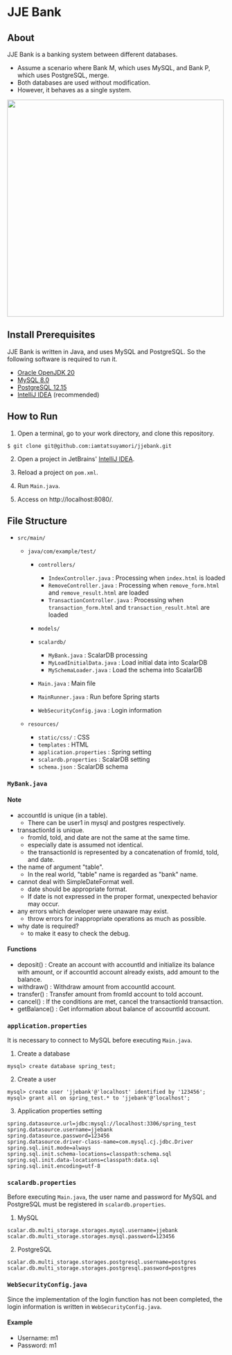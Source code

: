 # JJE Bank

## About
JJE Bank is a banking system between different databases.
- Assume a scenario where Bank M, which uses MySQL, and Bank P, which uses PostgreSQL, merge.
- Both databases are used without modification.
- However, it behaves as a single system.

[//]: # (![UseCase]&#40;https://github.com/iamtatsuyamori/jjebank/assets/26143847/7cfd52d5-41cd-46d0-b25b-c0e3e6d0c8cf&#41;)
<img src="https://github.com/iamtatsuyamori/jjebank/assets/26143847/7cfd52d5-41cd-46d0-b25b-c0e3e6d0c8cf" width="500px">

## Install Prerequisites
JJE Bank is written in Java, and uses MySQL and PostgreSQL. So the following software is required to run it.
- [Oracle OpenJDK 20](https://jdk.java.net/)
- [MySQL 8.0](https://www.mysql.com/)
- [PostgreSQL 12.15](https://www.postgresql.org/)
- [IntelliJ IDEA](https://www.jetbrains.com/ja-jp/idea/) (recommended)

## How to Run
1. Open a terminal, go to your work directory, and clone this repository.
```shell
$ git clone git@github.com:iamtatsuyamori/jjebank.git
```

2. Open a project in JetBrains' [IntelliJ IDEA](https://www.jetbrains.com/ja-jp/idea/).

3. Reload a project on ``pom.xml``.

4. Run ``Main.java``.

5. Access on http://localhost:8080/.

## File Structure
- ``src/main/``
    - ``java/com/example/test/``

        - ``controllers/``
            - ``IndexController.java`` : Processing when ``index.html`` is loaded
            - ``RemoveController.java`` : Processing when ``remove_form.html`` and ``remove_result.html`` are loaded
            - ``TransactionController.java`` : Processing when ``transaction_form.html`` and ``transaction_result.html`` are loaded

        - ``models/``

        - ``scalardb/``
            - ``MyBank.java`` : ScalarDB processing
            - ``MyLoadInitialData.java`` : Load initial data into ScalarDB
            - ``MySchemaLoader.java`` : Load the schema into ScalarDB

        - ``Main.java`` : Main file

        - ``MainRunner.java`` : Run before Spring starts

        - ``WebSecurityConfig.java`` : Login information

    - ``resources/``
        - ``static/css/`` : CSS
        - ``templates`` : HTML
        - ``application.properties`` : Spring setting
        - ``scalardb.properties`` : ScalarDB setting
        - ``schema.json`` : ScalarDB schema

### ``MyBank.java``
#### Note
- accountId is unique (in a table).
  - There can be user1 in mysql and postgres respectively.
- transactionId is unique.
  - fromId, toId, and date are not the same at the same time.
  - especially date is assumed not identical.
  - the transactionId is represented by a concatenation of fromId, toId, and date.
- the name of argument "table".
  - In the real world, "table" name is regarded as "bank" name.
- cannot deal with SimpleDateFormat well.
  - date should be appropriate format.
  - If date is not expressed in the proper format, unexpected behavior may occur.
- any errors which developer were unaware may exist.
  - throw errors for inappropriate operations as much as possible.
- why date is required?
  - to make it easy to check the debug.

#### Functions
- deposit() : Create an account with accountId and initialize its balance with amount, or if accountId account already exists, add amount to the balance.
- withdraw() : Withdraw amount from accountId account.
- transfer() : Transfer amount from fromId account to toId account.
- cancel() : If the conditions are met, cancel the transactionId transaction.
- getBalance() : Get information about balance of accountId account.

### ``application.properties``
It is necessary to connect to MySQL before executing ``Main.java``.

1. Create a database
```mysql
mysql> create database spring_test;
```
2. Create a user
```mysql
mysql> create user 'jjebank'@'localhost' identified by '123456';
mysql> grant all on spring_test.* to 'jjebank'@'localhost';
```
3. Application properties setting
```properties
spring.datasource.url=jdbc:mysql://localhost:3306/spring_test
spring.datasource.username=jjebank
spring.datasource.password=123456
spring.datasource.driver-class-name=com.mysql.cj.jdbc.Driver
spring.sql.init.mode=always
spring.sql.init.schema-locations=classpath:schema.sql
spring.sql.init.data-locations=classpath:data.sql
spring.sql.init.encoding=utf-8
```

### ``scalardb.properties``
Before executing ``Main.java``, the user name and password for MySQL and PostgreSQL must be registered in ``scalardb.properties``.
1. MySQL
```properties
scalar.db.multi_storage.storages.mysql.username=jjebank
scalar.db.multi_storage.storages.mysql.password=123456
```
2. PostgreSQL
```properties
scalar.db.multi_storage.storages.postgresql.username=postgres
scalar.db.multi_storage.storages.postgresql.password=postgres
```

### ``WebSecurityConfig.java``
Since the implementation of the login function has not been completed, the login information is written in ``WebSecurityConfig.java``.

#### Example
- Username: m1
- Password: m1